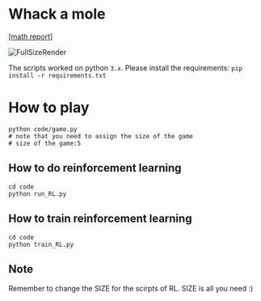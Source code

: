 # Whack a mole 

[[math report]](http://xiha.hate.codes/onedrive/report.pdf)

![FullSizeRender](https://user-images.githubusercontent.com/25631641/152318428-fdd232f4-6fda-40d7-9340-ed5bab306d46.gif)

The scripts worked on python `3.x`. Please install the requirements: `pip install -r requirements.txt`

# How to play

```
python code/game.py
# note that you need to assign the size of the game
# size of the game:5
```

## How to do reinforcement learning

```
cd code
python run_RL.py
```

## How to train reinforcement learning

```
cd code
python train_RL.py
```

## Note

Remember to change the SIZE for the scirpts of RL. SIZE is all you need :)
